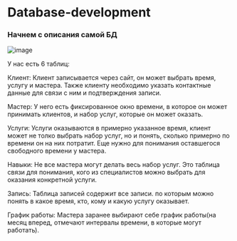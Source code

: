 # Database-development

### Начнем с описания самой БД
![image](https://github.com/Renata-2001/Database-development/assets/93085543/a4140f7e-2734-4caf-ad50-067f46898ead)



У нас есть 6 таблиц:

Клиент: Клиент записывается через сайт, он может выбрать время, услугу и мастера. Также клиенту необходимо указать контактные данные для связи с ним и подтверждения записи.

Мастер: У него есть фиксированное окно времени, в которое он может принимать клиентов, и набор услуг, которые он может оказать.

Услуги: Услуги оказываются в примерно указанное время, клиент может не толко выбрать набор услуг, но и понять, сколько примерно по времени он на них потратит. Еще нужно для понимания оставшегося свободного времени у мастера.

Навыки: Не все мастера могут делать весь набор услуг. Это таблица связи для понимания, кого из специалистов можно выбрать для оказания конкретной услуги.

Запись: Таблица записей содержит все записи. по которым можно понять в какое время, кто, кому и какую услугу оказывает.

График работы: Мастера заранее выбирают себе график работы(на месяц вперед, отмечают интервалы времени, в которые могут работать).

